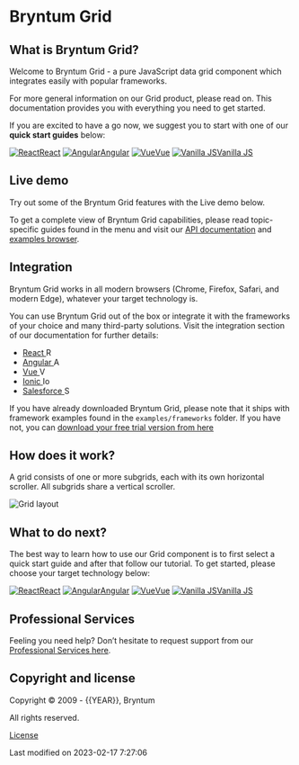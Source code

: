 [//]: # (Links in this document only works when viewed in the documentation browser, surf to ./docs)

# Bryntum Grid

## What is Bryntum Grid?

Welcome to Bryntum Grid - a pure JavaScript data grid component which integrates easily with popular frameworks.

For more general information on our Grid product, please read on. This documentation provides you with everything you
need to get started.

If you are excited to have a go now, we suggest you to start with one of our **quick start guides** below:

<div class="framework-logos">
<a href="#Grid/guides/quick-start/react.md"><img src="Core/logo/react.svg" alt="React"><span>React</span></a>
<a href="#Grid/guides/quick-start/angular.md"><img src="Core/logo/angular.svg" alt="Angular"><span>Angular</span></a>
<a href="#Grid/guides/quick-start/vue-3.md"><img src="Core/logo/vue.svg" alt="Vue"><span>Vue</span></a>
<a href="#Grid/guides/quick-start/javascript.md"><img src="Core/logo/vanilla.svg" alt="Vanilla JS"><span>Vanilla JS</span></a>
</div>

## Live demo

Try out some of the Bryntum Grid features with the Live demo below.

<div class="external-example" data-file="Grid/guides/readme/intro.js"></div>

To get a complete view of Bryntum Grid capabilities, please read topic-specific guides found in the menu and visit
our [API documentation](#Grid/view/Grid) and [examples browser](../examples).

## Integration

Bryntum Grid works in all modern browsers (Chrome, Firefox, Safari, and modern Edge), whatever your target technology is.

You can use Bryntum Grid out of the box or integrate it with the frameworks of your choice and many third-party solutions. Visit the integration section of our documentation for further details:
* <a href="#Grid/guides/integration/react/guide.md">React <img style="height: 1em;width: 1em;margin-top:0;" src="Core/logo/react.svg" alt="React"></a>
* <a href="#Grid/guides/integration/angular/guide.md">Angular <img style="height: 1em;width: 1em;margin-top:0;" src="Core/logo/angular.svg" alt="Angular"></a>
* <a href="#Grid/guides/integration/vue/guide.md">Vue <img style="height: 1em;width: 1em;margin-top:0;" src="Core/logo/vue.svg" alt="Vue"></a>
* <a href="#Grid/guides/integration/ionic/guide.md">Ionic <img style="height: 1em;width: 1em;margin-top:0;" src="Core/logo/ionic.svg" alt="Ionic"></a>
* <a href="#Grid/guides/integration/salesforce/readme.md">Salesforce <img style="height: 1em;width: 1em;margin-top:0;" src="Core/logo/salesforce.svg" alt="Salesforce"></a>

<div class="note">
If you have already downloaded Bryntum Grid, please note that it ships with framework examples found in the 
<code>examples/frameworks</code> folder. If you have not, you can <a href="https://bryntum.com/download">download your 
free trial version from here</a>
</div>

## How does it work?

A grid consists of one or more subgrids, each with its own horizontal scroller. All subgrids share a vertical scroller.

<img src="Grid/grid-layout.png" class="b-screenshot" alt="Grid layout">

[//]: # (do not change the title of the last section unless you adapt GA Tag tutorial_complete)
## What to do next?

The best way to learn how to use our Grid component is to first select a quick start guide and after that follow our
tutorial. To get started, please choose your target technology below:

<div class="framework-logos">
<a href="#Grid/guides/quick-start/react.md"><img src="Core/logo/react.svg" alt="React"><span>React</span></a>
<a href="#Grid/guides/quick-start/angular.md"><img src="Core/logo/angular.svg" alt="Angular"><span>Angular</span></a>
<a href="#Grid/guides/quick-start/vue-3.md"><img src="Core/logo/vue.svg" alt="Vue"><span>Vue</span></a>
<a href="#Grid/guides/quick-start/javascript.md"><img src="Core/logo/vanilla.svg" alt="Vanilla JS"><span>Vanilla JS</span></a>
</div>

## Professional Services

Feeling you need help? Don’t hesitate to request support from our 
[Professional Services here](https://bryntum.com/services/).

## Copyright and license

Copyright © 2009 - {{YEAR}}, Bryntum

All rights reserved.

[License](https://bryntum.com/products/grid/license/)


<p class="last-modified">Last modified on 2023-02-17 7:27:06</p>